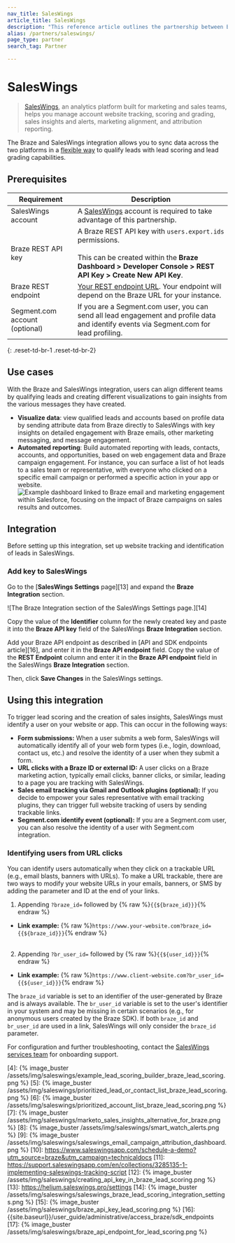 ```yaml
---
nav_title: SalesWings
article_title: SalesWings
description: "This reference article outlines the partnership between Braze and SalesWings, an analytics platform, that helps you track scoring and grading, sales insights and alerts, marketing alignment, and attribution reporting."
alias: /partners/saleswings/
page_type: partner
search_tag: Partner

---
```


# SalesWings

> [SalesWings][1], an analytics platform built for marketing and sales teams, helps you manage account website tracking, scoring and grading, sales insights and alerts, marketing alignment, and attribution reporting.

The Braze and SalesWings integration allows you to sync data across the two platforms in a [flexible way][3] to qualify leads with lead scoring and lead grading capabilities.

## Prerequisites

| Requirement | Description |
| ----------- | ----------- |
| SalesWings account | A [SalesWings][1] account is required to take advantage of this partnership. |
| Braze REST API key | A Braze REST API key with `users.export.ids` permissions. <br><br> This can be created within the **Braze Dashboard > Developer Console > REST API Key > Create New API Key**. |
| Braze REST endpoint | [Your REST endpoint URL][2]. Your endpoint will depend on the Braze URL for your instance. |
| Segment.com account (optional) | If you are a Segment.com user, you can send all lead engagement and profile data and identify events via Segment.com for lead profiling. |
{: .reset-td-br-1 .reset-td-br-2}

## Use cases

With the Braze and SalesWings integration, users can align different teams by qualifying leads and creating different visualizations to gain insights from the various messages they have created.

- **Visualize data**: view qualified leads and accounts based on profile data by sending attribute data from Braze directly to SalesWings with key insights on detailed engagement with Braze emails, other marketing messaging, and message engagement.
- **Automated reporting**: Build automated reporting with leads, contacts, accounts, and opportunities, based on web engagement data and Braze campaign engagement. For instance, you can surface a list of hot leads to a sales team or representative, with everyone who clicked on a specific email campaign or performed a specific action in your app or website.<br>![Example dashboard linked to Braze email and marketing engagement within Salesforce, focusing on the impact of Braze campaigns on sales results and outcomes.]({{site.baseurl}}/assets/img/saleswings/saleswings_email_campaign_attribution_dashboard.png)

## Integration

Before setting up this integration, set up website tracking and identification of leads in SalesWings.

### Add key to SalesWings

Go to the [**SalesWings Settings** page][13] and expand the **Braze Integration** section.

![The Braze Integration section of the SalesWings Settings page.][14]

Copy the value of the **Identifier** column for the newly created key and paste it into the **Braze API key** field of the SalesWings **Braze Integration** section.

Add your Braze API endpoint as described in [API and SDK endpoints article][16], and enter it in the **Braze API endpoint** field. Copy the value of the **REST Endpoint** column and enter it in the **Braze API endpoint** field in the SalesWings **Braze Integration** section.

Then, click **Save Changes** in the SalesWings settings.

## Using this integration 

To trigger lead scoring and the creation of sales insights, SalesWings must identify a user on your website or app. This can occur in the following ways:

- **Form submissions:** When a user submits a web form, SalesWings will automatically identify all of your web form types (i.e., login, download, contact us, etc.) and resolve the identity of a user when they submit a form. 
- **URL clicks with a Braze ID or external ID:** A user clicks on a Braze marketing action, typically email clicks, banner clicks, or similar, leading to a page you are tracking with SalesWings.
- **Sales email tracking via Gmail and Outlook plugins (optional):** If you decide to empower your sales representative with email tracking plugins, they can trigger full website tracking of users by sending trackable links.
- **Segment.com identify event (optional):** If you are a Segment.com user, you can also resolve the identity of a user with Segment.com integration.

### Identifying users from URL clicks

You can identify users automatically when they click on a trackable URL (e.g., email blasts, banners with URLs). To make a URL trackable, there are two ways to modify your website URLs in your emails, banners, or SMS by adding the parameter and ID at the end of your links.

1. Appending `?braze_id=` followed by {% raw %}`{{${braze_id}}}`{% endraw %} 
  - **Link example:** {% raw %}`https://www.your-website.com?braze_id={{${braze_id}}}`{% endraw %}<br><br>

2. Appending `?br_user_id=` followed by {% raw %}`{{${user_id}}}`{% endraw %}
  - **Link example:** {% raw %}`https://www.client-website.com?br_user_id={{${user_id}}}`{% endraw %}

The `braze_id` variable is set to an identifier of the user-generated by Braze and is always available. The `br_user_id` variable is set to the user's identifier in your system and may be missing in certain scenarios (e.g., for anonymous users created by the Braze SDK). If both `braze_id` and `br_user_id` are used in a link, SalesWings will only consider the `braze_id` parameter.

For configuration and further troubleshooting, contact the [SalesWings services team][1] for onboarding support.

[1]: https://www.saleswingsapp.com/?utm_source=braze&utm_campaign=technicaldocs
[2]: {{site.baseurl}}/developer_guide/rest_api/basics/#endpoints
[3]: https://www.saleswingsapp.com/braze-lead-scoring-and-sales-insights?utm_source=braze&utm_campaign=technicaldocs
[4]: {% image_buster /assets/img/saleswings/example_lead_scoring_builder_braze_lead_scoring.png %}
[5]: {% image_buster /assets/img/saleswings/prioritized_lead_or_contact_list_braze_lead_scoring.png %}
[6]: {% image_buster /assets/img/saleswings/prioritized_account_list_braze_lead_scoring.png %}
[7]: {% image_buster /assets/img/saleswings/marketo_sales_insights_alternative_for_braze.png %}
[8]: {% image_buster /assets/img/saleswings/smart_watch_alerts.png %}
[9]: {% image_buster /assets/img/saleswings/saleswings_email_campaign_attribution_dashboard.png %}
[10]: https://www.saleswingsapp.com/schedule-a-demo?utm_source=braze&utm_campaign=technicaldocs
[11]: https://support.saleswingsapp.com/en/collections/3285135-1-implementing-saleswings-tracking-script
[12]: {% image_buster /assets/img/saleswings/creating_api_key_in_braze_lead_scoring.png %}
[13]: https://helium.saleswings.pro/settings
[14]: {% image_buster /assets/img/saleswings/saleswings_braze_lead_scoring_integration_settings.png %}
[15]: {% image_buster /assets/img/saleswings/braze_api_key_lead_scoring.png %}
[16]: {{site.baseurl}}/user_guide/administrative/access_braze/sdk_endpoints
[17]: {% image_buster /assets/img/saleswings/braze_api_endpoint_for_lead_scoring.png %}